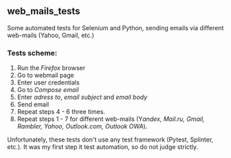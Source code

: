 ## web_mails_tests
Some automated tests for Selenium and Python, sending emails via different web-mails (Yahoo, Gmail, etc.)

### Tests scheme:
1. Run the *Firefox* browser
2. Go to webmail page
3. Enter user credentials
4. Go to *Compose email*
5. Enter *adress to*, *email subject* and *email body*
6. Send email
7. Repeat steps 4 - 6 three times.
8. Repeat steps 1 - 7 for different web-mails (Y*andex, Mail.ru, Gmail, Rambler, Yahoo, Outlook.com, Outlook OWA*).

Unfortunately, these tests don't use any test framework (Pytest, Splinter, etc.). It was my first step it test automation, so do not judge strictly.
